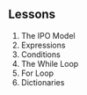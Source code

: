## Lessons

1. The IPO Model
2. Expressions
3. Conditions
4. The While Loop
5. For Loop
6. Dictionaries
